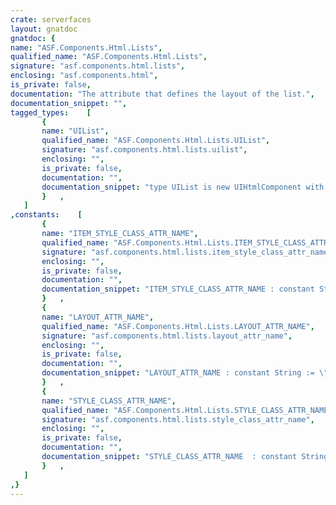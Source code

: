 ```yaml
---
crate: serverfaces
layout: gnatdoc
gnatdoc: {
name: "ASF.Components.Html.Lists",
qualified_name: "ASF.Components.Html.Lists",
signature: "asf.components.html.lists",
enclosing: "asf.components.html",
is_private: false,
documentation: "The attribute that defines the layout of the list.",
documentation_snippet: "",
tagged_types:    [
       {
       name: "UIList",
       qualified_name: "ASF.Components.Html.Lists.UIList",
       signature: "asf.components.html.lists.uilist",
       enclosing: "",
       is_private: false,
       documentation: "",
       documentation_snippet: "type UIList is new UIHtmlComponent with private;",
       }   ,
   ]
,constants:    [
       {
       name: "ITEM_STYLE_CLASS_ATTR_NAME",
       qualified_name: "ASF.Components.Html.Lists.ITEM_STYLE_CLASS_ATTR_NAME",
       signature: "asf.components.html.lists.item_style_class_attr_name",
       enclosing: "",
       is_private: false,
       documentation: "",
       documentation_snippet: "ITEM_STYLE_CLASS_ATTR_NAME : constant String := \"itemStyleClass\";",
       }   ,
       {
       name: "LAYOUT_ATTR_NAME",
       qualified_name: "ASF.Components.Html.Lists.LAYOUT_ATTR_NAME",
       signature: "asf.components.html.lists.layout_attr_name",
       enclosing: "",
       is_private: false,
       documentation: "",
       documentation_snippet: "LAYOUT_ATTR_NAME : constant String := \"layout\";",
       }   ,
       {
       name: "STYLE_CLASS_ATTR_NAME",
       qualified_name: "ASF.Components.Html.Lists.STYLE_CLASS_ATTR_NAME",
       signature: "asf.components.html.lists.style_class_attr_name",
       enclosing: "",
       is_private: false,
       documentation: "",
       documentation_snippet: "STYLE_CLASS_ATTR_NAME  : constant String := \"styleClass\";",
       }   ,
   ]
,}
---
```

